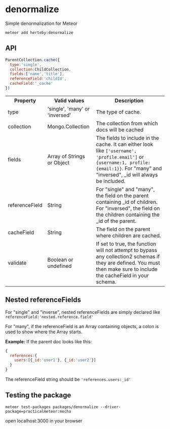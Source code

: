 # denormalize

Simple denormalization for Meteor

```
meteor add herteby:denormalize
```

## API

```javascript
ParentCollection.cache({
  type:'single',
  collection:ChildCollection,
  fields:['name','title'],
  referenceField:'childId',
  cacheField:'_cache'
})
```

<table>
	<tr>
		<th>Property</th>
		<th>Valid values</th>
		<th>Description</th>
	</tr>
	<tr>
		<td>type</td>
		<td>'single', 'many' or 'inversed'</td>
		<td>The type of cache.</td>
	</tr>
	<tr>
		<td>collection</td>
		<td>Mongo.Collection</td>
		<td>The collection from which docs will be cached</td>
	</tr>
	<tr>
		<td>fields</td>
		<td>Array of Strings or Object</td>
		<td>The fields to include in the cache. It can either look like <code>['username', 'profile.email']</code> or <code>{username:1, profile:{email:1}}</code>. For "many" and "inversed", _id will always be included.</td>
	</tr>
	<tr>
		<td>referenceField</td>
		<td>String</td>
		<td>For "single" and "many", the field on the parent containing _id of children. For "inversed", the field on the children containing the _id of the parent.</td>
	</tr>
	<tr>
		<td>cacheField</td>
		<td>String</td>
		<td>The field on the parent where children are cached.</td>
	</tr>
	<tr>
		<td>validate</td>
		<td>Boolean or undefined</td>
		<td>If set to true, the function will not attempt to bypass any collection2 schemas if they are defined. You must then make sure to include the cacheField in your schema.</td>
	</tr>
</table>

## Nested referenceFields
For "single" and "inverse", nested referenceFields are simply declared like `referenceField:'nested.reference.field'`

For "many", if the referenceField is an Array containing objects, a colon is used to show where the Array starts.

**Example:**
If the parent doc looks like this:
```javascript
{
  references:{
    users:[{_id:'user1'}, {_id:'user2'}]
  }
}
```
The referenceField string should be `'references.users:_id'`

## Testing the package

```
meteor test-packages packages/denormalize --driver-package=practicalmeteor:mocha
```
open localhost:3000 in your browser